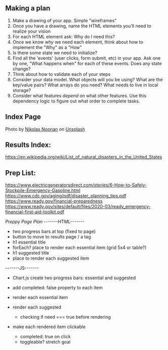 ## Making a plan
1) Make a drawing of your app. Simple "wireframes"
2) Once you have a drawing, name the HTML elements you'll need to realize your vision
3) For each HTML element ask: Why do I need this?
4) Once we know _why_ we need each element, think about how to implement the "Why" as a "How"
5) Is there some state we need to initialize?
6) Find all the 'events' (user clicks, form submit, etc) in your app. Ask one by one, "What happens when" for each of these events. Does any state change?
7) Think about how to validate each of your steps
8) Consider your data model. What objects will you be using? What are the key/value pairs? What arrays do you need? What needs to live in local storage?
9) Consider what features _depend_ on what other features. Use this dependency logic to figure out what order to complete tasks.


## Index Page
Photo by <a href="https://unsplash.com/@nikolasnoonan?utm_source=unsplash&utm_medium=referral&utm_content=creditCopyText">Nikolas Noonan</a> on <a href="https://unsplash.com/s/photos/disaster?utm_source=unsplash&utm_medium=referral&utm_content=creditCopyText">Unsplash</a>
  

## Results Index: 
https://en.wikipedia.org/wiki/List_of_natural_disasters_in_the_United_States

## Prep List: 
https://www.electricgeneratorsdirect.com/stories/6-How-to-Safely-Stockpile-Emergency-Gasoline.html
https://www.cdc.gov/aging/pdf/disaster_planning_tips.pdf
https://www.ready.gov/financial-preparedness
https://www.ready.gov/sites/default/files/2020-03/ready_emergency-financial-first-aid-toolkit.pdf


*Preppy Page Plan*
-------HTML-------
- two progress bars at top (fixed to page)
- button to move to results page / a tag
- h1 essential title
- forEach? place to render each essential item (grid 5x4 or table?)
- h1 suggested title
- place to render each suggested item

-------JS-------
- Chart.js create two progress bars: essential and suggested
- add completed: false property to each item
- render each essential item
- render each suggested
    - checking if need === true before rendering

- make each rendered item clickable
    - completed: true on click
    - toggleable? stretch goal
